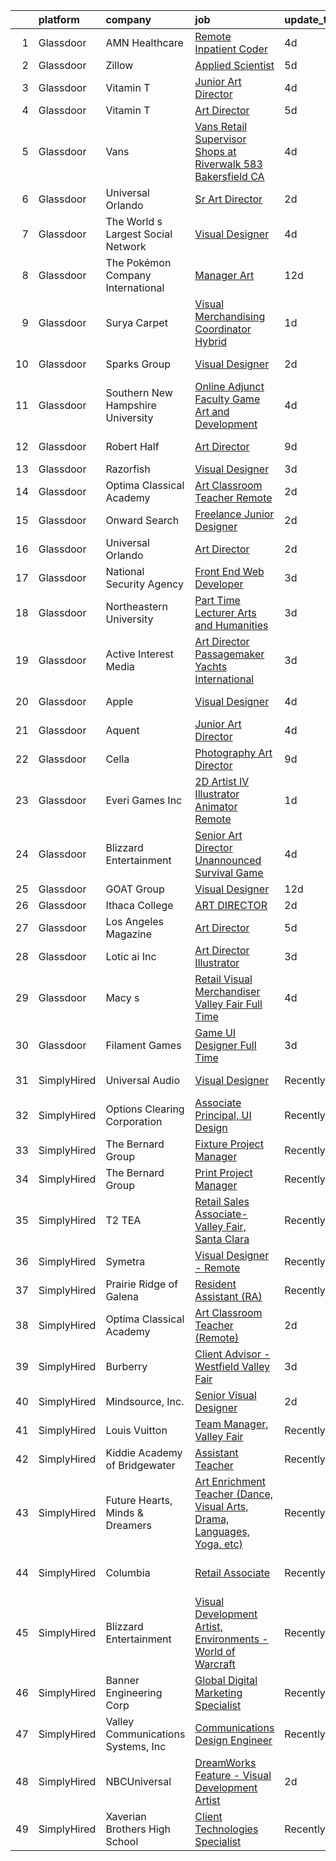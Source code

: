 

|    | platform    | company                            | job                                                                                                                                                                                                                                                                                                                                                                                                                                                                                                                                                                                                                                                                                                                                                                                                                                                                                                                                                                                                                                                                                                                                                                                                                                                                                                                                                                                                                                                                                     | update_time   | location                      |
|---:|:------------|:-----------------------------------|:----------------------------------------------------------------------------------------------------------------------------------------------------------------------------------------------------------------------------------------------------------------------------------------------------------------------------------------------------------------------------------------------------------------------------------------------------------------------------------------------------------------------------------------------------------------------------------------------------------------------------------------------------------------------------------------------------------------------------------------------------------------------------------------------------------------------------------------------------------------------------------------------------------------------------------------------------------------------------------------------------------------------------------------------------------------------------------------------------------------------------------------------------------------------------------------------------------------------------------------------------------------------------------------------------------------------------------------------------------------------------------------------------------------------------------------------------------------------------------------|:--------------|:------------------------------|
|  1 | Glassdoor   | AMN Healthcare                     | [Remote Inpatient Coder](https://www.glassdoor.com/partner/jobListing.htm?pos=115&ao=1110586&s=58&guid=000001819ec7d4629542ee095b7d2198&src=GD_JOB_AD&t=SR&vt=w&cs=1_7e4c3a97&cb=1656226305700&jobListingId=1007954156766&cpc=B101C867B3EF2D75&jrtk=3-0-1g6fcfl9dih54801-1g6fcfl9qirnk800-52ad7fea65f64ea1--6NYlbfkN0CQxp3OPSIyahkT5bNvo3adF_F5HfWDRXBiWoftT_gBF-e4nfKd1LKXyqyzZQaLr45bUAPbstEmIKsyFKmHPcNbgWK2JuoMfrtLy0qwW101bm1258VjNpwQDks8o_xKbhz5qXzoIHpa2MUhAtxk4GIXmDFKY01MAxo6xk99nY4wCjhilIziVFMfbzA2FAdUfsxNQFm_k3eHkgLs5tLoc8UYjIqeAF9-gjB9TC0Hu5Ht_SpbDNV9R5cXEuaAa6KYN16M8dywMLWKJs3Mx3xYYmq4o5dMqHJVpVoRXSENrAs08FBrnkpriy5y9AeeMfXgE3ZkT_rNSQLzRCGUlYaTtz7VeB6xg60FKZyXSCZ9rJv1YJGtHtuJDmUjBWBkv7S_GhBzEO97WW5-X8OyRcoclrQz_PKIx5NxtBD0cNEJunV4BnVkoS05QYO7E11d7yxpOQU0yF5Z9Gj97lcqR9dzv38Ff28Bd2fUihKqym8prZ66M4QSEDVC2AsGEpU_fEILSAOeZ5Ge3DIsnZMtf_1tEuZwr9ZhIjPxMgkfzKikm75-O223yXyRwUlHrezbq_ISCDCpijKmf5lglv7XYQSn_q_2teEkWXr51hb9X7gCQ9w2CXTH3VV7S4ua)                                                                                                                                                                                                                                                                                                                                                                                                                                                                                                            | 4d            | Fort Wayne, IN                |
|  2 | Glassdoor   | Zillow                             | [Applied Scientist](https://www.glassdoor.com/partner/jobListing.htm?pos=106&ao=1110586&s=58&guid=000001819ec7d4629542ee095b7d2198&src=GD_JOB_AD&t=SR&vt=w&cs=1_4d95f286&cb=1656226305699&jobListingId=1007952804318&cpc=AC285F3A3ECA6BB0&jrtk=3-0-1g6fcfl9dih54801-1g6fcfl9qirnk800-9d93a89bc6a5bfc6--6NYlbfkN0ANMurRYyPEXg08u6OamUd1Mvhk-zhFSGYIZgoJR86UvYL2v6MoUqae-sD5DnU21vqelH2Myl0yUl71x6TEsj9un4Q0RKC7FcytnV9tOpVLoj_OUjOz0EZ2kkfHyhYSoBqX6mFmhMoPiOBm2q3bPf96MkPrYMS6wd-9yRmEnSpSzVIpgtVy0i9wYusUoMGq6hvLQrNtEBtk3RvEpXJ68R1ElESI_e0oF3f_F8p29Xjw24I8_ruqUHk0zOf21qoeH8nW3SePguuAevHNy3HWOS64JRLDlTLxfxD_bS5KxKW-gtbjpnceOFl7TWu7ge_kvMU75L29v1y3M1nZiS7C6wrD7VaPVEj0ak_aOMskjsbgIYa-TNvlfwYe2_rdwMUnj6BUL6R4XyrT4w0x2x96Todh25vQVVgAgFN5hOCVn9oSK53siOcx_vQ_Xc0GFCVeHRGNZTZ_mBIz0XE2OMHaSCtNuX_1noQpu5iSPMYv8go2NyBYz-qSmRj-HOUR7dVyDA77WDaz85H69iR7378NqmH3MG65-hCGLGfWbbGdIFvHv9oU7KVO7CUOm9t5L-nbOtx-eS5iCH6aMVf9VcFvqrfEm1lJ3TYnkh7Yyw8gXzrec79Jjt5fG2J1IzFmHffQJO0_lcHsjFErFbOxl5YSs46UjBH7yO46tayl4Tj986BYuXlBRU_k6WeQK_ksIKflE2oMij9Nc_tN-aBY125FXmBdHK6hMlGDDul0QgPYxGaFpvX-pJAlcR2oKnSpkuFtKeTmJ8ezfz-BDGHLK4Byd9r-0Sf83O5z1oxbES9SeYbsZWXCEtPIJ6FlxzRwF1H5okBQ-wA-fsItc0IoYGbG0eblH0bQO7N7f1OuevDnkKVNML1HHxtSZ39WIuOAjjj1h54%3D)                                                                                                                                                                                                                                   | 5d            | Remote                        |
|  3 | Glassdoor   | Vitamin T                          | [Junior Art Director](https://www.glassdoor.com/partner/jobListing.htm?pos=113&ao=1110586&s=58&guid=000001819ec7d4629542ee095b7d2198&src=GD_JOB_AD&t=SR&vt=w&cs=1_3c263772&cb=1656226305700&jobListingId=1007955013046&cpc=AC285F3A3ECA6BB0&jrtk=3-0-1g6fcfl9dih54801-1g6fcfl9qirnk800-8c8c89860851dbc2--6NYlbfkN0DMrcEu7yrtATojKJA7cEzGQ3FdRGWLh0CZQInL4ECGI6k5tN82kdM0OKoro5eXmjrfmUSfTTDx_Ek7H3hCt7QmQ3ui8fil1LwlKkkDAk3pwyC16sRziBq_OmBVJoxRKjz3fWEI3DNdHP-yrUSkEgoT1Tp72fE7PsdIX0g2JOpr5sn8E2bei8fvmvbn-ZHsbT6H4xezjXfPm_HPHCJpk4ZqYm4S2T3fQssINKjQeY5uCoy-ZuTlJHj2sQXyvW0l86-84l3ZkzsMN9vpT_it6Niv_HDdAWzevn_JXnAW0WZaUceyn0uXMiSrLPTPi4MYtmAXCvtYv-uewQLBD0bHqBlKn8WqDNAfOGxWLQf0BOrEIcHMVCrBwFv3wxS7Li-0XUKt6y4LR-ppu9aVF4O-REKq47Jf52AhiexCNtnBGgokQHezH1_GmVDAZ8xD4UcvP_7pDeHrt5C6YSdhLjOc8x5f)                                                                                                                                                                                                                                                                                                                                                                                                                                                                                                                                                                                                                                                                               | 4d            | Remote                        |
|  4 | Glassdoor   | Vitamin T                          | [Art Director](https://www.glassdoor.com/partner/jobListing.htm?pos=116&ao=1110586&s=58&guid=000001819ec7d4629542ee095b7d2198&src=GD_JOB_AD&t=SR&vt=w&cs=1_76299058&cb=1656226305701&jobListingId=1007952398758&cpc=FB7E4A1762AE5BEC&jrtk=3-0-1g6fcfl9dih54801-1g6fcfl9qirnk800-9fa6b872e92cb826--6NYlbfkN0DMrcEu7yrtATojKJA7cEzGQ3FdRGWLh0CZQInL4ECGI6k5tN82kdM0OKoro5eXmjq_BmnwX2vqHwzv1gNT8-ev7nc2hoCkl9B3gpzlZtBT52TtTgYadCRzxIKgtATFfMqxu_gRZYmpSFBM1aK5G9KOHMgPrkiU5w3so30c7eMsmB-iiMg1wccgzCze9pefQH_kyIkLgMejb0wIt5EosclrA69Nk3-Zr69X15ecvefWrnUOtph05Ao57ui4h-YYoeDPzEInwgphdcwbJSUxL4aTdC_KLb3a4dA9cxjKM94qWGo5wCXu-qh2okIzePH0Jx-o6x4kCstN4TQjtb2nLw6xCF6d-LQn5oi_hWC9L34KEHvuQxttxM8eU5GdMhweCQrzI7C6PXVtYZ7tar0xUvw-yOg3D7W9M0ZcWAsYl8xGjKj5eps-HKz8d1frDN7aN0Y1C8LyT0pEkevmh6oSCKQL_rtwtRfKYxw%3D)                                                                                                                                                                                                                                                                                                                                                                                                                                                                                                                                                                                                                                                                        | 5d            | Remote                        |
|  5 | Glassdoor   | Vans                               | [Vans Retail Supervisor  Shops at Riverwalk 583 Bakersfield  CA ](https://www.glassdoor.com/partner/jobListing.htm?pos=129&ao=1136043&s=58&guid=000001819ec7d4629542ee095b7d2198&src=GD_JOB_AD&t=SR&vt=w&cs=1_f97c07e1&cb=1656226305707&jobListingId=1007955398273&jrtk=3-0-1g6fcfl9dih54801-1g6fcfl9qirnk800-9bc35b93d500fcbd-)                                                                                                                                                                                                                                                                                                                                                                                                                                                                                                                                                                                                                                                                                                                                                                                                                                                                                                                                                                                                                                                                                                                                                        | 4d            | Bakersfield, CA               |
|  6 | Glassdoor   | Universal Orlando                  | [Sr  Art Director](https://www.glassdoor.com/partner/jobListing.htm?pos=107&ao=1110586&s=58&guid=000001819ec7d4629542ee095b7d2198&src=GD_JOB_AD&t=SR&vt=w&cs=1_1a177540&cb=1656226305699&jobListingId=1007958903177&cpc=1160948BCBA38B5B&jrtk=3-0-1g6fcfl9dih54801-1g6fcfl9qirnk800-cc5db2cf8d127454--6NYlbfkN0A8dBNt2Xi2s2VyZMdbOlonzlm4bxv48OGaZczYzhjJpiI6hl9onzamCWYK6p40cmp21QSY0rmVyOqIPpSQ1_wgKNbZfmaqywqLa7E2jbUqXo0dgfthrarRHjdSva2FJgvkok-moFG8KI21OqVykFh1YJfHouNFq7cxXnGgu8o4fTdimV4f7tya6S8V5VRv8Wko6gQSzvP6-nMYfQPCvBUQmChY_wDOJvjqFu8s6qSXTTppcGX5ZcwW86oyDzietT7rlddXMlm1aXv9oO80vPdnIbMdcnw0MoajZ0HGgM1xdW480SePhUkLmeqmb0EC2MJz47pApI_LoiCp9sgOr9M67w9hr4RRC3QEjD293EWYI97Q8JbfzivVNT1m6-HSMfSG1d3m3ccVseOmvIqHDg_krbKjxpOlAQrB8Kv15YoExPLMKwImV4T_8VQTpD1e_VTEzc3FPkUjJg4NwP1UrTtqXiAisPy7v3qh6EOJuJnw0tZWEfKBKBL-sYwUYU09IEtZt-CE3uqnwipAOFjrOhTNveVYIA0oEDiUFb8rb5IhbOhSTPLOFlWdyL3yO4HdoU2Ayaa15lzn71qSN8VxTCd7qnDIcc70DLKin3bwKApd4AAX8LCYd1mLgdLIJ7CwD8YvZpNtLRO1zP2Ksp6Wlz5-WF-bcyEHawmvuBZgdq61OCRR7nwlCrXE1uUzWWr0SOsTiiPKfwenJNNbPjAVAFvhiHdDn8cUUbK2KE4O3WYvV7uQ6dnOunbuQ3KIR2Anubon36tHPNm3cN4CQxeeNyya0yrVe43GhGJK9_nSApjvSJTLBXZruVK_NOaitABr8RqO0w3Xlb3MD2pNw9dU-PbPswwNUeB5t-Xj3kr1UWCkzVgQMKEDG5KWLMgJmB7htVT8WYVib4VVmmqrxMNUX-jBpxG9X0eQIaXsW1ASiR2Yk0edf53-4BxVB8uY0kZ5OPjNnLc3jLYFXRjkVMOOgBZiQF22YPjdHuu0is5sPHlA1dZ8E931E5q_J2RFDijnWsZufbXN-465Sp59IjU5OIlbUMffusPKONNszZFwrC_7UA%3D%3D)                                                      | 2d            | Orlando, FL                   |
|  7 | Glassdoor   | The World s Largest Social Network | [Visual Designer](https://www.glassdoor.com/partner/jobListing.htm?pos=120&ao=1110586&s=58&guid=000001819ec7d4629542ee095b7d2198&src=GD_JOB_AD&t=SR&vt=w&cs=1_676e74bd&cb=1656226305701&jobListingId=1007955687008&cpc=AC285F3A3ECA6BB0&jrtk=3-0-1g6fcfl9dih54801-1g6fcfl9qirnk800-60a7b0d24d409db1--6NYlbfkN0DSgjPPcnEdvoK3uuxfISLALE6pB1FR7YSHOr_tSg5_QGIhoz_2VqUepdcKLBLI_zQ5boPxTjRiTHVR4ttp7j-Kf1mHf9lsN00rsmcLRmcF8laQpBm5rWC9JWqHVUU7C9Opewbl3t9TaZ8D4a03wBkZPMd1V1Khc4TjkENT5eInRknMNkUJ50fw-faBF4qdpPnUIhfvt7vDvrm-Y2PFPbDirWxu0Yi9Xa-VTdELfCfKZ-K3cqZXJOu2VEuYufQeF__cyX7lcEuFB8KzCHdfKfxTbNGE0Cnzru0MOVEYLiz8x3mbcv2pURUC6MKkzaelFX8vrP4iTXqQWdfa0lAtshDRGvOIKXQqBa2GJzNNl0zniJAH1Ex2wxQSqiMjiTPjr0oY072kWCxku5vgDip4p458eSvNSM8ugu4Vg6ZsYpIEtOSkz7CEk22wiNx5WFHA6sVcsOfkI_4eq6M9cWm2bA5Y-azBMH5x9fsjFAgZSN3e2cj5RuCeFw82wpQFpYDTt9XYaCnqOnunVZCJMvvZzzcZ3Q5ieK0gV6__xTovOOBkzdPn6OngWpJJEdSOshy6LrzSEikYQSEGnw%3D%3D)                                                                                                                                                                                                                                                                                                                                                                                                                                                                                                                                                       | 4d            | New York, NY                  |
|  8 | Glassdoor   | The Pokémon Company International  | [Manager  Art](https://www.glassdoor.com/partner/jobListing.htm?pos=103&ao=1110586&s=58&guid=000001819ec7d4629542ee095b7d2198&src=GD_JOB_AD&t=SR&vt=w&cs=1_7809d723&cb=1656226305699&jobListingId=1007937423249&cpc=1FDE87803EF93CD3&jrtk=3-0-1g6fcfl9dih54801-1g6fcfl9qirnk800-de52fb7cad00a0bd--6NYlbfkN0CsgUO0V2fSZxJANSxJiftVXeq1wpG4BxYFHzXoW0hPJmDJUt2tzUiX1Ik0E_2Ey5PGuAjmxWZR0u57-2nGUTdg7fn1xCqenUgBFDe9YKFDYK6E77ZoZABVMvMODJoMfCESUD-1sjLD1iebU6v_9YOTfPKb2q_E4Ilz9CN_-E089cDBmfXjb6bIyCQ-LXP8afOdlqY0-4QCVv1seiCBdsjxrfNd5cYNLMsCUtZpJ1wNlHfn3NiN1-cSDTUzbbrNuUH64hns7MhCGsAqHIBG_pygi4dIUzKZKdhh1Rgl3gJBjxgvWOiY26HeL2YDUcPLq733FbqMKsurLJ9k9tRYA12-BYgaL4AT6OxjPQCJ1fLgft1HCwImWGwy5G8CiAV0Q-yLvuvtCPlONbFJ__AZ7_uDDfDF8fd3CdenKIF2utLgez2qzFOx23XBLTw1Voz8y2CjSU-ESBsWEeblCvHenf1jVgZtKppzqnkekOdauhndKBVCqLY3NFCOmCjOHPEBrLuhFx9QyGIyfEIEqpXUnY2ifATa3bMf1kYQepPFM06uhJNp-udtfIXDfAFLrQ3NDkgQN7ltpeRi5SOWQ8N15qNfv-aH71X80TjoCbgOy0QMwg0VPs-5a5uhLUPF8RcAzy8kGpBmJsyKlfxGOgOdUcXQufNzmPLlzjR6HEJGufRczPhyGt26MJGpUrWy06CNLZMwGX5YZTEKs9c4XzN7tS0AqPsh6ecN3PRebJBG9k_u35QpjUqdRuAyIhnV_t1NBJKoq9wvETUkuDZjZbfrOFRYlo8F4swoYPPNx6zIIykfY2xmpwkq-uD6j2UmDsdKiTziySRYC7P-JxALKu_Tc32zF6jscULiA5Xj6NiRXNKbEO6102DB5brhkuzlXD-F5R6wewLf01ZH7fKaVr4FKaqOznE5POf3hnMOqaQDrp1JGA%3D%3D)                                                                                                                                                                                          | 12d           | Renton, WA                    |
|  9 | Glassdoor   | Surya Carpet                       | [Visual Merchandising Coordinator Hybrid](https://www.glassdoor.com/partner/jobListing.htm?pos=112&ao=1110586&s=58&guid=000001819ec7d4629542ee095b7d2198&src=GD_JOB_AD&t=SR&vt=w&ea=1&cs=1_98440be0&cb=1656226305700&jobListingId=1007961642311&cpc=853DEF62E69EE75B&jrtk=3-0-1g6fcfl9dih54801-1g6fcfl9qirnk800-425fe89bd98ecda6--6NYlbfkN0D0ff9e8Lfwlpl5zGbQmpn59AL71QmFd7VKOAnfyjZzp5sdngV8WPgYe0dov1m7Y2kUHXYx-FQQpwiKBAs3qDGB_UXyroJD1NpHyCgjh7cshwOtv3rU2s5mjxi-OjL24KtGh8-SOOdv8r05vVJua_3N5sLaaOU8EmWySSukNp6qzD_67dXmL4C4oAqV6uofKff91LGsdt8KX3Zk1OV8ORk6Y458PRUufh4R97yGlUQGGthVORGF9TBocbUOCNdFQtpfOwyOaDCNUH-QrThQhYoSbpVzjDTOdsR9eZwQXzbt8NIR9Umw22htbUp2xZPMpZFlORk7ABqUznY2PnoWlOt2TxmC52mgIFqCGifC5SqmNjRCveZLJK1yaFVpSXyjk8dGwppoPWClXI9GD8un2nCdVByEBXUvk5qKtl4cc0RSqgTX-JunLIRr5f6EE5b0tdk7B3eGRKLJRmB8GzGaq6Svu6f2kXDIscBVvmcwt0mkYw%3D%3D)                                                                                                                                                                                                                                                                                                                                                                                                                                                                                                                                                                                                                          | 1d            | White, GA                     |
| 10 | Glassdoor   | Sparks Group                       | [Visual Designer](https://www.glassdoor.com/partner/jobListing.htm?pos=119&ao=1110586&s=58&guid=000001819ec7d4629542ee095b7d2198&src=GD_JOB_AD&t=SR&vt=w&cs=1_6bceed50&cb=1656226305701&jobListingId=1007960020489&cpc=451933188B21919D&jrtk=3-0-1g6fcfl9dih54801-1g6fcfl9qirnk800-f5da5226db21326f--6NYlbfkN0CVbIAoVGlVV0muHIzlWY31dYj5hrVkKa7qBWZ-hZn3g-zWnitpxah_RyLopvrEJPKOYStOgAOBTPudwkTi97W7xPqdCS17-pXs3K-e21VRPsC-ORS--xcL1k94I0DRw-mWVCgtnYJcQeavCVdS-wlC-8YgN71196563603DDTQ4ROZ3VeVAeE5dmBtoO8ivyiCC1bnHmcU-RJO6SsNxmY-U8IHED17mTik7AxEjT2FK6edVqgliezJAO5srWO-YuGv9igvLVVQfrG3ERr1pRtDAvu4UVby2sdIhsHD71k1vw0VWbHXdTpRHo8Tx7LveY8jLrUGW9J9mRjwZ9ii3yb2tZ_P-mcwdTvE2GOx656mHbbLKGnEjnr2z80yMMhR07Cdqwnt1PNdI6zl9z8cdTWc1ahdB2Ld3Le2BVR5184xmy5Y3T54WPZwAkLBwLfNLrdq-lr3heOTLbVc7Fb1GiRpGSdoIjCNCYbHb3IW2HlvMkgk5mtq8cJRDuMDxcGONKI%3D)                                                                                                                                                                                                                                                                                                                                                                                                                                                                                                                                                                                                                                     | 2d            | Arlington, VA                 |
| 11 | Glassdoor   | Southern New Hampshire University  | [Online Adjunct Faculty   Game Art and Development](https://www.glassdoor.com/partner/jobListing.htm?pos=128&ao=1136043&s=58&guid=000001819ec7d4629542ee095b7d2198&src=GD_JOB_AD&t=SR&vt=w&cs=1_80d51f05&cb=1656226305702&jobListingId=1007954588600&jrtk=3-0-1g6fcfl9dih54801-1g6fcfl9qirnk800-d9621521324f55b1-)                                                                                                                                                                                                                                                                                                                                                                                                                                                                                                                                                                                                                                                                                                                                                                                                                                                                                                                                                                                                                                                                                                                                                                      | 4d            | Remote                        |
| 12 | Glassdoor   | Robert Half                        | [Art Director](https://www.glassdoor.com/partner/jobListing.htm?pos=117&ao=1110586&s=58&guid=000001819ec7d4629542ee095b7d2198&src=GD_JOB_AD&t=SR&vt=w&ea=1&cs=1_97ae02e9&cb=1656226305701&jobListingId=1007945866134&cpc=6FC5BA77C9A4CD78&jrtk=3-0-1g6fcfl9dih54801-1g6fcfl9qirnk800-1dd081082c68f5c7--6NYlbfkN0CpzDdaQkua3np5pkmj49lKioZwmwxQ-yx5plwbYmV_M_naZz0UvX_-Wqb521cueqlNjO5QC5GjAifedlzmaW_s8Xv0B67qdDl5deuaGpVWesU5fjKz040UlSyvmhbvCOnpdUf5AzCiK8oT5bsI0nG7DYgsn-qayNFkQfPo1JkzJIopGSZiUdT9dyJH4Z8VJ1QfV3_Ch84GYfFTAiHm87YnHaDIAaVl8i5axY6oenhLK7qv3i5zZVFOsb1blSyMsewSXZqz6Em4u7hjI1RlAoIomxYd15FvR4IIFMYzFGwT9XavdMZiS6f1njQNZ7YQJ_fp0e7UOaJAndOu6T6PNx5GjWhgrXvUlRKdgbrPiBZihPF7kesPypdyDuFwaQ3QYhbcXWG8jpq15lRdqjpH2rubTcU6QIjR7PrufnMLcZ_dqmOungYmQKbkK8e6fkPddmUycDTibmosNmZQwG7yixZcO6KrGNYMIq2DJDsqxwc0hzK9xHd68mcLP4MDNnvD9qklZ23G96eY0G6BDi5eWySZodccjisr-djz8mCvlvD_51gafhzBmSe6)                                                                                                                                                                                                                                                                                                                                                                                                                                                                                                                                                                                 | 9d            | Los Angeles, CA               |
| 13 | Glassdoor   | Razorfish                          | [Visual Designer](https://www.glassdoor.com/partner/jobListing.htm?pos=127&ao=1136043&s=58&guid=000001819ec7d4629542ee095b7d2198&src=GD_JOB_AD&t=SR&vt=w&ea=1&cs=1_4a1dc152&cb=1656226305702&jobListingId=1007958249302&jrtk=3-0-1g6fcfl9dih54801-1g6fcfl9qirnk800-03dffbd8e12fdf00-)                                                                                                                                                                                                                                                                                                                                                                                                                                                                                                                                                                                                                                                                                                                                                                                                                                                                                                                                                                                                                                                                                                                                                                                                   | 3d            | Seattle, WA                   |
| 14 | Glassdoor   | Optima Classical Academy           | [Art Classroom Teacher  Remote ](https://www.glassdoor.com/partner/jobListing.htm?pos=121&ao=1136043&s=58&guid=000001819ec7d4629542ee095b7d2198&src=GD_JOB_AD&t=SR&vt=w&ea=1&cs=1_1495e2d9&cb=1656226305701&jobListingId=1007959095403&jrtk=3-0-1g6fcfl9dih54801-1g6fcfl9qirnk800-5a4e9a5316d338ba-)                                                                                                                                                                                                                                                                                                                                                                                                                                                                                                                                                                                                                                                                                                                                                                                                                                                                                                                                                                                                                                                                                                                                                                                    | 2d            | Remote                        |
| 15 | Glassdoor   | Onward Search                      | [Freelance Junior Designer](https://www.glassdoor.com/partner/jobListing.htm?pos=118&ao=1110586&s=58&guid=000001819ec7d4629542ee095b7d2198&src=GD_JOB_AD&t=SR&vt=w&cs=1_ad994af3&cb=1656226305701&jobListingId=1007960459382&cpc=F4EED0218A761C36&jrtk=3-0-1g6fcfl9dih54801-1g6fcfl9qirnk800-e2e1cede0cb6e27b--6NYlbfkN0B7YoEZZ2QAGDyEGGmBPAUWSHc1Mt3sMCn9FehKcWA3w0R0aH9tn_iPRPZmwuOkWsxAhF2wLKcVNiYY4SVPXERXMzK8lGk_A2X98bs8iFu9ztceWKmZc3AAofal4HXVBo8SMprkwjzmFLm_MHNvFwSYAwQd8yUUzB0mWjRiK44aih2ispGqKijgU2LHtHf4XCtPGKk62lseSpljhvigdrz1mUwTTQ1X2Z-fXcAjhl-rmD6UV5fJCKKLllis2e2v_XsrsmwpLzcyT3RjUjOzeFYDta29HlPZHZaQokiEYxQVekJT18K7D68x9t84Rm4xBlqED59lYlgUou695acqe8mbjItxXcMoeaBTccNkh22kQYSSl0zNyaZPR-WcqerQGvILl34ABeNELx95JniNf4jx27_7Vt5MFqVmy99VepPmfGv_66JGFh1sHqgMDXGm2NtA-g2XwkpUFCwgItD7cqVZtG_P-LNCWVfG1THjRAs5aGM-PsraAM_E8Apq4e0adjFbIhWiBncU2Mr-S6fBf0PEzhlDSvqC92uihVscSVTDqh7wdFV45sHzOXkQ-6D_Yzri5MN-eHryHGc0AmkNz_9ihVsiNPPv8mWPiSBSGyrqqKIF44ZgVApqZKwAOtrX7ew8ezKqITTLJfk9agN6Gim-FgMTwSrmpACjOteT_ml7BsnhCV0ANID7NuHhAEXd9ZsaCipRW3BAy7PowEhI4UjAF0250NCDsGMLo1Oy4A8IOyV97j9ETnLee27wSueWW5psZk6pKFMJcDq55aG58sKhRVaC8rrQMQ7MBzJLsBjCBzRF7mrh9hqlQ0y7z6Ut9Hr3uD0tSKcrN0FrlBVo_wXukmLs8E281CSZp-tsy5_tJUwjcOgwKob0mi8CiqusWeFphNFgGnH3Fo3AMhYf6FAOO90BWf4FXcQTf9cU2Y8y5L4TOM_G4QEKFp75hkuCfMjPa0lLVtIOW8I_x5iHpLz1uMZ7_xlbiwcX-zvKKq7nOAUQTbHh013nBn_2-PXn33VsNLZ9GNWyUwxHx7emeiOn)                                                                         | 2d            | Brooklyn, NY                  |
| 16 | Glassdoor   | Universal Orlando                  | [Art Director](https://www.glassdoor.com/partner/jobListing.htm?pos=105&ao=1110586&s=58&guid=000001819ec7d4629542ee095b7d2198&src=GD_JOB_AD&t=SR&vt=w&cs=1_58c0c463&cb=1656226305699&jobListingId=1007958903185&cpc=1160948BCBA38B5B&jrtk=3-0-1g6fcfl9dih54801-1g6fcfl9qirnk800-f737020ded9cfa15--6NYlbfkN0A8dBNt2Xi2s2VyZMdbOlonzlm4bxv48OGaZczYzhjJpiI6hl9onzamCWYK6p40cmp21QSY0rmVyMiE6jEzhIUuMUh3ZbSu7E2pmHFPO-coJI0P9qVEQ-yz3Ut8eFSp9SYoWefFNLRDl6ETxTUqnNI2EXMB861PPm-GhLMy6TtB2Qus2GE-b1jO01ZWZWaslKmWTjIG0dr9hXygKopzdqnUWeZl1q_WdJNdReIsHpAJ0s0fJrlXTN2rUYJEeEmjb5BZTSHNh6pru2izudybzRo2zrjVWF5DLSL5g06j2xUyiyHgO2Mr3Vp9_n6wVHsfHh2J_3Zphm7JcKlsd8yDn4pqSU4n6yWsnwMhI-510RO8cxE1R5lv4twYjbAhF59JYYime3DB6gfEztidUm3WjLeX9snAO-GETTYVQUjVNAbPVyMv5CZwbaNgRNHeuC6bfV7UZfr5F0EfOuU8uYRU52CbPqZG3RyJvIEO3rodnVr7kNlloFQWttxYywow_ipeWT0J9wC1MPsNk659MRwXZ_itJCRzTrceWie8XknyMCgBnTR53CgUGrTVZHgEJmIQIMRD7foRzAwtPNCPVIBdGqhQUNAp6R0KXfMKWqnJ2nvE8rFj04F9wj_P3Od0iN17TZZAaGFIekJ5zyvegtXXiBCTpIcFtMfF4v22FplnRRwucngUNr3YR86v4huYhnvfmctPEqpqju4XkhoF-LFdi4jicPTMEBN9vYYICfk9Bh7msPhLMfWuOgjT5Ul_cwHXyFQHalUzg9u2-_ei9zk-IQ0vhOgf5XLbFDRvcQjTEIfaumFxiz4c4qyW2KHsQ1rqNf5kn8-xReGDVy5WQZ7YX7xicKUx7EzaHd-gDIdPiC_LXrNs9vk4Emr2VJ5DZ8nfDpvJCd05Kr19df0Ymm2Oef-wouYYu9q-qBTxBSv0GWIQpLTNjUyPnuaiNQV3at48GSVcDOpqpd6fMLqfADFJ7fmMx1dAgWroP0oaZbqjdJpV8mV1IveUKPUrRViQ6QcGHrHebsG1IAAAvoB4rKz5Z0lD)                                                                                      | 2d            | Orlando, FL                   |
| 17 | Glassdoor   | National Security Agency           | [Front End Web Developer](https://www.glassdoor.com/partner/jobListing.htm?pos=101&ao=1110586&s=58&guid=000001819ec7d4629542ee095b7d2198&src=GD_JOB_AD&t=SR&vt=w&cs=1_5337e330&cb=1656226305698&jobListingId=1007957279298&cpc=292036AD7E8A5303&jrtk=3-0-1g6fcfl9dih54801-1g6fcfl9qirnk800-7043e58df719583b--6NYlbfkN0AC5S5KfpcrE62cRuYLg6qW_HWiPjKHP06qk-AGfbwYtGlr3wcSMURH9oqKq1q2FCfY-DrG8Aq1mWNcuIgXlub4Gzg7YdF0VQylb8Djye0uQJEe6MR1DUIybqRonvXJC4HR2ZuZ1_Xqm01-MXkHzJlQ_YRjbuVLHkd51UrRYPjoNGIwbsP-craTuzQ7qgbFhPM10pLW2djE1IsOfZIPr5C6ENSO0vJ37po7x2hA9Yvb-GdFiINqzjTgPOnNApN04DJa-uEBrLyMAhkrDhy1oJFUQKmlcCREh9ofdCeXL8B3knURjVYbs_003XnaexzehQ3lL1yUGAUvLdaOter1Lp6gmYg4pRPKK4QwPXwoli4KQZyvIaNX7Ng5v2keyIGmkoyTyVh3tvo_4GTcig7_qgUbqqlPCK99poLmZTFvM6MUR5PBr88ghGtObrXHJNcrncg_cOJk8H1MIsNwMZdjiKdLjozEG-qRJwkuNyDPKq6LnQ%3D%3D)                                                                                                                                                                                                                                                                                                                                                                                                                                                                                                                                                                                                                                               | 3d            | Fort Meade, MD                |
| 18 | Glassdoor   | Northeastern University            | [Part Time Lecturer  Arts and Humanities](https://www.glassdoor.com/partner/jobListing.htm?pos=122&ao=1136043&s=58&guid=000001819ec7d4629542ee095b7d2198&src=GD_JOB_AD&t=SR&vt=w&cs=1_42fb9156&cb=1656226305701&jobListingId=1007956974807&jrtk=3-0-1g6fcfl9dih54801-1g6fcfl9qirnk800-0dc4c281e32ebf4d-)                                                                                                                                                                                                                                                                                                                                                                                                                                                                                                                                                                                                                                                                                                                                                                                                                                                                                                                                                                                                                                                                                                                                                                                | 3d            | Oakland, CA                   |
| 19 | Glassdoor   | Active Interest Media              | [Art Director  Passagemaker Yachts International](https://www.glassdoor.com/partner/jobListing.htm?pos=109&ao=1110586&s=58&guid=000001819ec7d4629542ee095b7d2198&src=GD_JOB_AD&t=SR&vt=w&ea=1&cs=1_3ce917b8&cb=1656226305700&jobListingId=1007956633053&cpc=56C4EA4A1A191A49&jrtk=3-0-1g6fcfl9dih54801-1g6fcfl9qirnk800-ab57fc97b5a20780--6NYlbfkN0AZA8Oo7V7aJWNB94sKW_9ZY7jzLUMUKhJXDzEJByhUbZ4cXocOyRG-679IM-VgW-KBAZWeoMzlWrPVGEw_5OfJzPztrfZ5T4zTbcyFfBd0Aee3eFl8LIgy8dQIgiGA6NRzTLDB2qW79UvIbA3jqMJWXZAgB9o3SZlUc33b3kCqijIaQnmK32k70cC9lg0Q5pchmDX3X9uPegd7ZcGtiLNcu2eocEBEna9FI7yi3DTnBJ5AIP21kyWsGyceqpfRWIyNb-68w1lQJCoF-WlJnsCpidG1YucJLAsdUnjryGm8ZYy8aBPYkVuMUcQNLV4-m0wmI03zkNMqyUJyjGuMWEn_u0ZxEE1t9sGOVDKnm-T-2n1l0KUFUma_y2KGNBQ13tlSVoaIIszwhu_Jc0bBcNpv9ETUKtIXfEzY-KbVSFDsUOuuwQdSlY8MZGJ6jmvJNDZRugQxKGlDUKv3EvKX7pCDgX5TPyhMrVOFsbo-ajplGkB7f3DsnG1iv1OqUbi7A9c%3D)                                                                                                                                                                                                                                                                                                                                                                                                                                                                                                                                                                                                | 3d            | Remote                        |
| 20 | Glassdoor   | Apple                              | [Visual Designer](https://www.glassdoor.com/partner/jobListing.htm?pos=123&ao=1136043&s=58&guid=000001819ec7d4629542ee095b7d2198&src=GD_JOB_AD&t=SR&vt=w&cs=1_95bd4c48&cb=1656226305702&jobListingId=1007953854756&jrtk=3-0-1g6fcfl9dih54801-1g6fcfl9qirnk800-11edaa759824b28b-)                                                                                                                                                                                                                                                                                                                                                                                                                                                                                                                                                                                                                                                                                                                                                                                                                                                                                                                                                                                                                                                                                                                                                                                                        | 4d            | Cupertino, CA                 |
| 21 | Glassdoor   | Aquent                             | [Junior Art Director](https://www.glassdoor.com/partner/jobListing.htm?pos=114&ao=1110586&s=58&guid=000001819ec7d4629542ee095b7d2198&src=GD_JOB_AD&t=SR&vt=w&cs=1_7eeb50ce&cb=1656226305700&jobListingId=1007955194090&cpc=AC285F3A3ECA6BB0&jrtk=3-0-1g6fcfl9dih54801-1g6fcfl9qirnk800-0f832c8142b51517--6NYlbfkN0DMrcEu7yrtATojKJA7cEzGQ3FdRGWLh0CZQInL4ECGI9gD0Wolx9R2EDT7B77c2cSVssgaPdp5227NldHCSoWsGKCedznun4_kSqCbLpmHBr4zmxWHBxyKQh4-nc5jUYRLy7VK1yCeg2POzVs_28OsQRMwuZPWdM2MXkAH-ixiYoKxoBKIdeGexssJyXgmRc6WPy4piRH4rNx3Wk4ttFaSJeHKjgo6J2qt-CJlcQHo4UWpqYxC4GacrLDhmfiH3YnSSrl8dSdrrBEJM6kTC_h2xEQJY7T75TZps5XEC5TBJp5FtNACmKmGygXLptaK4pEQbTp654k5gWaQKolOjOPZbGFKUR21d5HcTUOwQQgKzRauNJEuqlmtWpw9gb_XkfOEKeY9_DLCutBcpBZ5rJv30ivuU0dUiqK4jkmd_CLkbC7_3H3X6xMEysjNkjmfR7GMZUWax-wlzA%3D%3D)                                                                                                                                                                                                                                                                                                                                                                                                                                                                                                                                                                                                                                                                                   | 4d            | Remote                        |
| 22 | Glassdoor   | Cella                              | [Photography Art Director](https://www.glassdoor.com/partner/jobListing.htm?pos=111&ao=1110586&s=58&guid=000001819ec7d4629542ee095b7d2198&src=GD_JOB_AD&t=SR&vt=w&cs=1_2a097e4f&cb=1656226305700&jobListingId=1007945490312&cpc=AC285F3A3ECA6BB0&jrtk=3-0-1g6fcfl9dih54801-1g6fcfl9qirnk800-8e5cd5971bd8c495--6NYlbfkN0ABL5jwqrJX8j4-zsE1pdctockIOMh3bUiDojLxDHSgfnyfdrl215GIT9Vdrv6w9UkRx5Tj7kyzpPxoBphWXkV1CkcHlVVjFp3Yk92qCN9uoJfS6jXeBsiKfhMdbj3YZmb2MMJcU3C-Ic2HKLxj0vhG22d9nzTH9h9iaaA7H9gjFzBk2mfijfqKcMVjTsLUIhF0LnPGvhraoqbqbF90H49O1h2YzWj4LjvjCUql_E-449J1X7_Jzgq9SF0ICQmQAJAs8hOXLnbIMGFdtPsEl1uPLZm_VkPhXnW_LVFQADr4BFzmL3e-d8lXQ8pFo13QEf1ck7fo-dIrrntSwpaNURpEGyqy6jZfHdLNCc5q3Q2Twwsua3VGU7WGYl6LeqnsDaMBOST1l-Hl3-4BTaw8Q31vQQFHxfDQAGw32RRZA9T8QecPmr45euZkSUX2Y8eEzLZW04WAC28O_nDaaqrmEabgCwOGSfLeFZhEUxI1DPslCYUQpxIP_pUr4FjpwVQ_7nGne37AR1ebtyVyQNS_AzG9zkoICJpdV9PcurAVKcwUf84-eo0lrDCgX4WdY1xSg6im-fyC9ZIByUlMECRpdXrOmXb9Y-drqfl4K-63anEgyQ-Zm3vgnJAGKZG1U9Z1mE-pSW9-SlcnIRgKc-J5Atss7NXXYqmkyqw5HXF8PmC4lf-pR7Lnb5DB2YgHugXh9nx141LXVrSP3f8g7zoyw3da6W2dzqKfhqmj3vmZE6IlI840sAv6cngoiFoIN3YdTNvqgp7HJs9v0t190BNq4ws1IpbvW68KM9w%3D)                                                                                                                                                                                                                                                                                                                            | 9d            | San Bruno, CA                 |
| 23 | Glassdoor   | Everi Games Inc                    | [2D Artist IV   Illustrator Animator  Remote ](https://www.glassdoor.com/partner/jobListing.htm?pos=124&ao=1136043&s=58&guid=000001819ec7d4629542ee095b7d2198&src=GD_JOB_AD&t=SR&vt=w&cs=1_1fe8d0c1&cb=1656226305702&jobListingId=1007961548577&jrtk=3-0-1g6fcfl9dih54801-1g6fcfl9qirnk800-8d60a0ea914dada0-)                                                                                                                                                                                                                                                                                                                                                                                                                                                                                                                                                                                                                                                                                                                                                                                                                                                                                                                                                                                                                                                                                                                                                                           | 1d            | Reno, NV                      |
| 24 | Glassdoor   | Blizzard Entertainment             | [Senior Art Director   Unannounced Survival Game](https://www.glassdoor.com/partner/jobListing.htm?pos=125&ao=1136043&s=58&guid=000001819ec7d4629542ee095b7d2198&src=GD_JOB_AD&t=SR&vt=w&cs=1_9cbc7c1a&cb=1656226305702&jobListingId=1007954789688&jrtk=3-0-1g6fcfl9dih54801-1g6fcfl9qirnk800-c11146ab43aebde8-)                                                                                                                                                                                                                                                                                                                                                                                                                                                                                                                                                                                                                                                                                                                                                                                                                                                                                                                                                                                                                                                                                                                                                                        | 4d            | Irvine, CA                    |
| 25 | Glassdoor   | GOAT Group                         | [Visual Designer](https://www.glassdoor.com/partner/jobListing.htm?pos=130&ao=1136043&s=58&guid=000001819ec7d4629542ee095b7d2198&src=GD_JOB_AD&t=SR&vt=w&cs=1_712dfaa6&cb=1656226305707&jobListingId=1007937984361&jrtk=3-0-1g6fcfl9dih54801-1g6fcfl9qirnk800-b1d08d882266beda-)                                                                                                                                                                                                                                                                                                                                                                                                                                                                                                                                                                                                                                                                                                                                                                                                                                                                                                                                                                                                                                                                                                                                                                                                        | 12d           | Remote                        |
| 26 | Glassdoor   | Ithaca College                     | [ART DIRECTOR](https://www.glassdoor.com/partner/jobListing.htm?pos=110&ao=1110586&s=58&guid=000001819ec7d4629542ee095b7d2198&src=GD_JOB_AD&t=SR&vt=w&ea=1&cs=1_2fcf0352&cb=1656226305700&jobListingId=1007960232549&cpc=C4A69CCDBB3B9599&jrtk=3-0-1g6fcfl9dih54801-1g6fcfl9qirnk800-995da69aa45f37b8--6NYlbfkN0B8WAW5-vAWbnYnrcksxMAJIpL_4jfcfaqlwvAlvV1X-IXaUo764PPRoi1Qomm7lenZ6ejeUC7UX25YjHOnZksljrbmaHT7VtRpiephN2Y26vO5Ja8ePxLDWZHmmLpUj_95sAlpltQ7XPlgFCxYv9uHsAt80vcGYOUl0CMD4oD5M-YljxeafxI7yMsf1M7Mb7aiJlXWymxd-hkuwkL_eAuZy4scKSWzHSglPwWxP-BWHj5N_imEaLNcPa1fxsQkp5vKGHU7_2X6t2A9siR9Fda2BPST2dY1FDk7bXAHFqEq-Ph1ya2ouGTHJ5wSPsRnCy2gxLjKdxIpxvBt1g-lmksG3-sSFKidKmmhMu_lTnCfWKMOh-3US9DwYuxy6VWEc6oCdS2GdzUKp6RYSLkhseTZxN1djJAkjK3_XKgcGpxPH_844h4PqPWOcJuW0WEv1LQF5Uw_rfdQb0lMwk9gzIJRkQNtvdecG_xt5Sqe0f5o1DTaoXOdnMSpeTiQleBhFxg%3D)                                                                                                                                                                                                                                                                                                                                                                                                                                                                                                                                                                                                                                   | 2d            | Remote                        |
| 27 | Glassdoor   | Los Angeles Magazine               | [Art Director](https://www.glassdoor.com/partner/jobListing.htm?pos=102&ao=1110586&s=58&guid=000001819ec7d4629542ee095b7d2198&src=GD_JOB_AD&t=SR&vt=w&ea=1&cs=1_40a5cd7a&cb=1656226305699&jobListingId=1007951915179&cpc=1FDE87803EF93CD3&jrtk=3-0-1g6fcfl9dih54801-1g6fcfl9qirnk800-86cd104efa1bb459--6NYlbfkN0D0ZqxdZg2TwcIemQ4yr89eGinLCR7bn2QHXosobzuZILYhBVflX-ASd5tHFThpIeqfraKSeF6ec2_AiGpU3D2alpnPhKuL_hPq6DRdZYfRYg3iVZK1GnjN6RGXQnpwbca8_L5Q_MWTWnWrYfbPTCieHhj2kENDtBmtxaAz1lKjATWFB27svy4iG97N4KTQFZrHLFiBO20suWCxVTa8VXwCNxtxsAfejnX2YkbidK9U21DP9rllS3sUryzeMv5RwMscTrF428L-6gY2YMkV9kT6MP8WOdEPrx5pSsi7tRU36ZPppywXIgT77aOY9rBpsXlpFU5jEK1wqXslkMXqmmt0h5A5kJsU0ozi5_wd7Exq8s4IggOflaGCyLJtUPKEM6lGRzWeNK157mL7IOlNDdzFhgrU6koq5QVYxUmgHRsl4q5pbx1nwX0PKuDni2f6aIkrbAvmA9TzUj1hf6GA5J-SiP5spMt2m7w-3QMWZ4MiPeGScSIDs-UW)                                                                                                                                                                                                                                                                                                                                                                                                                                                                                                                                                                                                                                                 | 5d            | Remote                        |
| 28 | Glassdoor   | Lotic ai  Inc                      | [Art Director   Illustrator](https://www.glassdoor.com/partner/jobListing.htm?pos=126&ao=1136043&s=58&guid=000001819ec7d4629542ee095b7d2198&src=GD_JOB_AD&t=SR&vt=w&cs=1_99443124&cb=1656226305702&jobListingId=1007957135596&jrtk=3-0-1g6fcfl9dih54801-1g6fcfl9qirnk800-3113963a07042456-)                                                                                                                                                                                                                                                                                                                                                                                                                                                                                                                                                                                                                                                                                                                                                                                                                                                                                                                                                                                                                                                                                                                                                                                             | 3d            | Remote                        |
| 29 | Glassdoor   | Macy s                             | [Retail Visual Merchandiser  Valley Fair   Full Time](https://www.glassdoor.com/partner/jobListing.htm?pos=108&ao=1110586&s=58&guid=000001819ec7d4629542ee095b7d2198&src=GD_JOB_AD&t=SR&vt=w&cs=1_70ca86e2&cb=1656226305699&jobListingId=1007954411265&cpc=F41FEAB56D215062&jrtk=3-0-1g6fcfl9dih54801-1g6fcfl9qirnk800-5c7db9c833f0422f--6NYlbfkN0DjHvLHG-fYDKeElzGabtytFldtxc-EIiSdXvIQjqX9HIzUG8IcG8J2Fjb1m8vVYbiMcIse0BZhf-FrKydpakacSNewombMXZZC0ZCwTGt65gXqfy2NyxQIW4hALudSNRvDcdcQMnwCTeXCNRCjWWbDMYtz7uEPSFj0Q5_x88q-fwl3731wuPHqK37ebKE0f-9NZBgEQaOek4nvu0obzqaaAm4VLxStg0-JdNWPCJhiP0zXy7y4ZRMUz-ZUmYuimhKBMTtJAbKTuvMzM0uDL74F8ElgpNpeFAPc_9vQsJwx_2fn9qWfQIKPZ6fNuL9d4iwnPbNCYTZJ_gnWW6kUBTuuDOy2EKsJYDx3R-tH3uTrgxHmTxw_nmF7MIA3j96-IC2Gz0A4hZIo4AC9jnDziP5CrQK5XZ-Ns5EvxqGJzT7Gd0BrbY7RaXwp0VkVmIO1sW9GNE6vmjw2zyN01eJst5fm6awgixaC4klnydJjE18do-iZ8NVLjPa2Ctp8k02M2jknhJbRg04V2g7OxuF9EDtlz5jVdxHBXO6vmecyBIYoLWVVq6x8T0B-IMNLpZzueqF39jHkTZKQD9P90IZ8fTtbQKWOLWu_XDUtPu9UEAF8ax5QKNM0yxFaB37QuUUXoCUzGForK-EgZs3NCiWcb5epfqEHbUsAq6qB4S1679uDkDNrhzTSU-IR2yIG6RJ5lSg8rz71rPozA0WtY7rEj1ex8sOWiF99S2Vc1tCWAsmrgoex3XD1rqXwCvMFCJxRgPeYeybssq1CCWMp8b7mo7Xu0FnBjxLZHCVGkQDNaNRKPEbbpyCCDIgGLup-hMQjo9RQcGJ2pwjxwnPyftZAPPbvySl5psNP_QJXUm6mCGfWLT2IjkcXqf_kKLwknUf-7uiL-hMs1pOnSSViD5uvo5wGzn8wWqVATXLBK0x2vwFty03Cpd35b5Vf8-B53yV945Zq_zFrYpWbsdKVHQ7Qm9Mp3K6oY82J2ZZLtuhHnWb5qwgVlIV8aoDtU4gvhTryzapZgI6xzXeGnnjusR5Fi8EIngDqVjUuGXLtJ4XSjq6id2h51ZF2wwuqWsvCnARCRxQ%3D) | 4d            | Santa Clara, CA               |
| 30 | Glassdoor   | Filament Games                     | [Game UI Designer   Full Time](https://www.glassdoor.com/partner/jobListing.htm?pos=104&ao=1110586&s=58&guid=000001819ec7d4629542ee095b7d2198&src=GD_JOB_AD&t=SR&vt=w&ea=1&cs=1_78c00c6b&cb=1656226305699&jobListingId=1007956964808&cpc=C19BE7EA145E205E&jrtk=3-0-1g6fcfl9dih54801-1g6fcfl9qirnk800-4cb49892fb7fcc95--6NYlbfkN0CIHMGocNKd5hoXLwwKXhS247lQakt22NtwViB8HW65UO_fRUkh-j7Og1M8k5VNV9qYPiHtjiCoY_O-c9otiDtR9LNNKFnoF5Wicp50DmFLbTl-GMUESfQFvHm4qb9t0MWvEWUxc542U7m8IAjIlC0QIQeu1griOijYGId8il01kB8D3wwdT0JXgh3t7ZDKo9dcwNy8P02scNK-0PepZHWOfrzuEiggLmfKCTIk8KnOglPMdLrvSCHK1stScYbyhhsaUdJetzvAsvgKHHAH8E0c4BxoquEyZYoty70WmKGvZw6hbCyrAD2kTmr_9I76pz96n9BH6-ERVtSbd-LCqYiAVpUCFY4VpH3HJQjANtGKkBMw0HGKvpDESJg8P8ZWs3TkoAARX43Wro_Aps55AvY8rN8mrmxjk-VE40lA1oRACuGQJw2v3yr2KuvyE5U4K3YVrP5K5Bqwtg%3D%3D)                                                                                                                                                                                                                                                                                                                                                                                                                                                                                                                                                                                                                                                                     | 3d            | Madison, WI                   |
| 31 | SimplyHired | Universal Audio                    | [Visual Designer](https://www.simplyhired.com/job/7KZ6e_O-nC3FdVoe0km_bXVjA0D7rvbERob5IsxrYgHb5D0zgCbYVg?q=visual+art)                                                                                                                                                                                                                                                                                                                                                                                                                                                                                                                                                                                                                                                                                                                                                                                                                                                                                                                                                                                                                                                                                                                                                                                                                                                                                                                                                                  | Recently      | Scotts Valley, CA             |
| 32 | SimplyHired | Options Clearing Corporation       | [Associate Principal, UI Design](https://www.simplyhired.com/job/W92YsuUW4xbt8AD3mTP4SQGrVXpulViZ7_LHfCXEUtW2GMS18CQL7g?q=visual+art)                                                                                                                                                                                                                                                                                                                                                                                                                                                                                                                                                                                                                                                                                                                                                                                                                                                                                                                                                                                                                                                                                                                                                                                                                                                                                                                                                   | Recently      | Chicago, IL                   |
| 33 | SimplyHired | The Bernard Group                  | [Fixture Project Manager](https://www.simplyhired.com/job/eEN18bg8RAOEM7riH5ydbc_2LwkzcTpsk4DQ31arkCxhitOgBqcoew?q=visual+art)                                                                                                                                                                                                                                                                                                                                                                                                                                                                                                                                                                                                                                                                                                                                                                                                                                                                                                                                                                                                                                                                                                                                                                                                                                                                                                                                                          | Recently      | Chanhassen, MN                |
| 34 | SimplyHired | The Bernard Group                  | [Print Project Manager](https://www.simplyhired.com/job/XasGqIwvyLCTJfRuCWq5wxGVjFXzQsBdDNmse4WDXY_9r2v0x6LGPg?q=visual+art)                                                                                                                                                                                                                                                                                                                                                                                                                                                                                                                                                                                                                                                                                                                                                                                                                                                                                                                                                                                                                                                                                                                                                                                                                                                                                                                                                            | Recently      | Chanhassen, MN                |
| 35 | SimplyHired | T2 TEA                             | [Retail Sales Associate- Valley Fair, Santa Clara](https://www.simplyhired.com/job/EpQYw8rwj6q7tuKTpsdRD-miChTPTAtieaK7jjrMC2_GTDb1d9cDlw?q=visual+art)                                                                                                                                                                                                                                                                                                                                                                                                                                                                                                                                                                                                                                                                                                                                                                                                                                                                                                                                                                                                                                                                                                                                                                                                                                                                                                                                 | Recently      | Santa Clara, CA               |
| 36 | SimplyHired | Symetra                            | [Visual Designer - Remote](https://www.simplyhired.com/job/Lc0I0ulMKwKFIc5Wfaj3BhtaaSYzSWVVgAdG9cmMG1YkfqVWGWhTUQ?q=visual+art)                                                                                                                                                                                                                                                                                                                                                                                                                                                                                                                                                                                                                                                                                                                                                                                                                                                                                                                                                                                                                                                                                                                                                                                                                                                                                                                                                         | Recently      | Bellevue, WA                  |
| 37 | SimplyHired | Prairie Ridge of Galena            | [Resident Assistant (RA)](https://www.simplyhired.com/job/xalvUs9feat4agrC6rXRNdmNk1IHgwg_zdAyyg2CrYftWmoenmKV8A?q=visual+art)                                                                                                                                                                                                                                                                                                                                                                                                                                                                                                                                                                                                                                                                                                                                                                                                                                                                                                                                                                                                                                                                                                                                                                                                                                                                                                                                                          | Recently      | Galena, IL                    |
| 38 | SimplyHired | Optima Classical Academy           | [Art Classroom Teacher (Remote)](https://www.simplyhired.com/job/tVqAoZ1dO2u9X-niwPPBIv2G1UuAMVgvm572EEJpALfUTz_XgrsiCg?q=visual+art)                                                                                                                                                                                                                                                                                                                                                                                                                                                                                                                                                                                                                                                                                                                                                                                                                                                                                                                                                                                                                                                                                                                                                                                                                                                                                                                                                   | 2d            | Remote                        |
| 39 | SimplyHired | Burberry                           | [Client Advisor - Westfield Valley Fair](https://www.simplyhired.com/job/BFGaDr-y2F1P9fwkcyPxteIAYPU1n9NFbLqm6p8wKTLk7Fnb-Rxeag?q=visual+art)                                                                                                                                                                                                                                                                                                                                                                                                                                                                                                                                                                                                                                                                                                                                                                                                                                                                                                                                                                                                                                                                                                                                                                                                                                                                                                                                           | 3d            | Santa Clara, CA +7 locations  |
| 40 | SimplyHired | Mindsource, Inc.                   | [Senior Visual Designer](https://www.simplyhired.com/job/nfCe6t2WUdFTS5CyHE4ZbGhKlsh7EGRLcHfgz6sljQXzc06BrSP3Jw?q=visual+art)                                                                                                                                                                                                                                                                                                                                                                                                                                                                                                                                                                                                                                                                                                                                                                                                                                                                                                                                                                                                                                                                                                                                                                                                                                                                                                                                                           | 2d            | Cupertino, CA                 |
| 41 | SimplyHired | Louis Vuitton                      | [Team Manager, Valley Fair](https://www.simplyhired.com/job/xoIlvfPHEOVbHkgYO8h2nCfV5K0gTpW5JiLqi8ApVuMQnC1zPLlDNQ?q=visual+art)                                                                                                                                                                                                                                                                                                                                                                                                                                                                                                                                                                                                                                                                                                                                                                                                                                                                                                                                                                                                                                                                                                                                                                                                                                                                                                                                                        | Recently      | Santa Clara, CA               |
| 42 | SimplyHired | Kiddie Academy of Bridgewater      | [Assistant Teacher](https://www.simplyhired.com/job/vARPK6YtgeaH25gtXwIrQ8TFAhHvW19E9Cf9IyC0NUJWL70AbmXJ8g?q=visual+art)                                                                                                                                                                                                                                                                                                                                                                                                                                                                                                                                                                                                                                                                                                                                                                                                                                                                                                                                                                                                                                                                                                                                                                                                                                                                                                                                                                | Recently      | Bridgewater, NJ               |
| 43 | SimplyHired | Future Hearts, Minds & Dreamers    | [Art Enrichment Teacher (Dance, Visual Arts, Drama, Languages, Yoga, etc)](https://www.simplyhired.com/job/k5_W7U8hPh6-qusI8oQcM2x2k1MGTwkdsqAd3bTKpYsIzNEAoF_-6g?q=visual+art)                                                                                                                                                                                                                                                                                                                                                                                                                                                                                                                                                                                                                                                                                                                                                                                                                                                                                                                                                                                                                                                                                                                                                                                                                                                                                                         | Recently      | Santa Clara, CA +22 locations |
| 44 | SimplyHired | Columbia                           | [Retail Associate](https://www.simplyhired.com/job/zluah14SfZVloW97nrMNBB6lh5im3HEP-OYw-Kh6Az41l0tfn8PvzA?q=visual+art)                                                                                                                                                                                                                                                                                                                                                                                                                                                                                                                                                                                                                                                                                                                                                                                                                                                                                                                                                                                                                                                                                                                                                                                                                                                                                                                                                                 | Recently      | Milpitas, CA +22 locations    |
| 45 | SimplyHired | Blizzard Entertainment             | [Visual Development Artist, Environments - World of Warcraft](https://www.simplyhired.com/job/lUEFhu9bksmMflRnGGGW5URpNz980GXPx0bVITdtGvgcow32JO5neQ?q=visual+art)                                                                                                                                                                                                                                                                                                                                                                                                                                                                                                                                                                                                                                                                                                                                                                                                                                                                                                                                                                                                                                                                                                                                                                                                                                                                                                                      | Recently      | Irvine, CA                    |
| 46 | SimplyHired | Banner Engineering Corp            | [Global Digital Marketing Specialist](https://www.simplyhired.com/job/WzQlcphyuVpqwK5VKwLwp84O5KCUGTSTcN0WMix8thHHDLKd27Ew-A?q=visual+art)                                                                                                                                                                                                                                                                                                                                                                                                                                                                                                                                                                                                                                                                                                                                                                                                                                                                                                                                                                                                                                                                                                                                                                                                                                                                                                                                              | Recently      | Plymouth, MN                  |
| 47 | SimplyHired | Valley Communications Systems, Inc | [Communications Design Engineer](https://www.simplyhired.com/job/AUo7E07w2klkxUe_MpJEXKAe3q6D53g2ij9loL_ldPaRLYQDHOrlRg?q=visual+art)                                                                                                                                                                                                                                                                                                                                                                                                                                                                                                                                                                                                                                                                                                                                                                                                                                                                                                                                                                                                                                                                                                                                                                                                                                                                                                                                                   | Recently      | Chicopee, MA                  |
| 48 | SimplyHired | NBCUniversal                       | [DreamWorks Feature - Visual Development Artist](https://www.simplyhired.com/job/N0GO-jsaF9XagiaYuPk8ms86O3lU0avgFwAVjv-mzsqVABXHUHZqtw?q=visual+art)                                                                                                                                                                                                                                                                                                                                                                                                                                                                                                                                                                                                                                                                                                                                                                                                                                                                                                                                                                                                                                                                                                                                                                                                                                                                                                                                   | 2d            | Glendale, CA                  |
| 49 | SimplyHired | Xaverian Brothers High School      | [Client Technologies Specialist](https://www.simplyhired.com/job/JMualOB9FWbC_0wb_uGWZH1DX4YyTJiZB-JTUmjiure30c6m1TD5mw?q=visual+art)                                                                                                                                                                                                                                                                                                                                                                                                                                                                                                                                                                                                                                                                                                                                                                                                                                                                                                                                                                                                                                                                                                                                                                                                                                                                                                                                                   | Recently      | Westwood, MA                  |